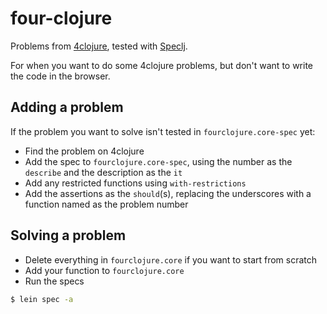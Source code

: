# four-clojure

Problems from [4clojure](https://www.4clojure.com/), tested with [Speclj](http://speclj.com/).

For when you want to do some 4clojure problems, but don't want to write the code in the browser.

## Adding a problem

If the problem you want to solve isn't tested in ```fourclojure.core-spec``` yet:

* Find the problem on 4clojure
* Add the spec to ```fourclojure.core-spec```, using the number as the ```describe```
  and the description as the ```it```
* Add any restricted functions using ```with-restrictions```
* Add the assertions as the ```should```(s), replacing the underscores with a function named as the problem number

## Solving a problem

* Delete everything in ```fourclojure.core``` if you want to start from scratch
* Add your function to ```fourclojure.core```
* Run the specs

```bash
$ lein spec -a
```
